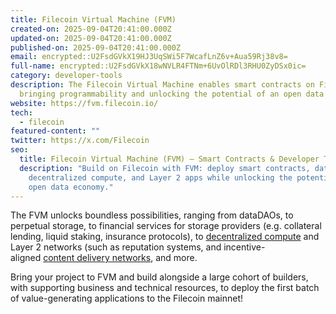 ```yaml
---
title: Filecoin Virtual Machine (FVM)
created-on: 2025-09-04T20:41:00.000Z
updated-on: 2025-09-04T20:41:00.000Z
published-on: 2025-09-04T20:41:00.000Z
email: encrypted::U2FsdGVkX19HJ3UqSWi5F7WcafLnZ6v+Aua59Rj38v8=
full-name: encrypted::U2FsdGVkX18wNVLR4FTNm+6UvOlRDl3RHU0ZyDSx0ic=
category: developer-tools
description: The Filecoin Virtual Machine enables smart contracts on Filecoin,
  bringing programmability and unlocking the potential of an open data economy.
website: https://fvm.filecoin.io/
tech:
  - filecoin
featured-content: ""
twitter: https://x.com/Filecoin
seo:
  title: Filecoin Virtual Machine (FVM) – Smart Contracts & Developer Tools
  description: "Build on Filecoin with FVM: deploy smart contracts, dataDAOs,
    decentralized compute, and Layer 2 apps while unlocking the potential of an
    open data economy."
---
```

The FVM unlocks boundless possibilities, ranging from dataDAOs, to perpetual storage, to financial services for storage providers (e.g. collateral lending, liquid staking, insurance protocols), to [decentralized compute](https://bacalhau.org/) and Layer 2 networks (such as reputation systems, and incentive-aligned [content delivery networks](https://strn.network/), and more.

Bring your project to FVM and build alongside a large cohort of builders, with supporting business and technical resources, to deploy the first batch of value-generating applications to the Filecoin mainnet!

